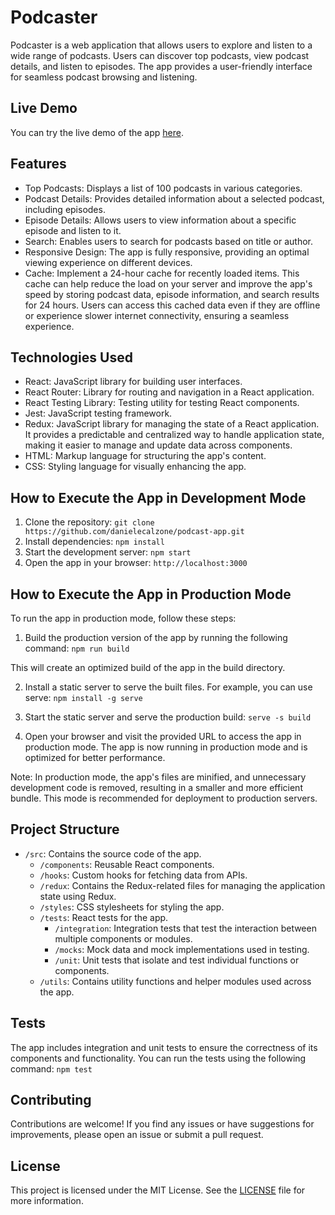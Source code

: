 # Podcaster

Podcaster is a web application that allows users to explore and listen to a wide range of podcasts. Users can discover top podcasts, view podcast details, and listen to episodes. The app provides a user-friendly interface for seamless podcast browsing and listening.

## Live Demo

You can try the live demo of the app [here](https://podcaster-daniele-calzone.netlify.app/).

## Features

- Top Podcasts: Displays a list of 100 podcasts in various categories.
- Podcast Details: Provides detailed information about a selected podcast, including episodes.
- Episode Details: Allows users to view information about a specific episode and listen to it.
- Search: Enables users to search for podcasts based on title or author.
- Responsive Design: The app is fully responsive, providing an optimal viewing experience on different devices.
- Cache: Implement a 24-hour cache for recently loaded items. This cache can help reduce the load on your server and improve the app's speed by storing podcast data, episode information, and search results for 24 hours. Users can access this cached data even if they are offline or experience slower internet connectivity, ensuring a seamless experience.

## Technologies Used

- React: JavaScript library for building user interfaces.
- React Router: Library for routing and navigation in a React application.
- React Testing Library: Testing utility for testing React components.
- Jest: JavaScript testing framework.
- Redux: JavaScript library for managing the state of a React application. It provides a predictable and centralized way to handle application state, making it easier to manage and update data across components.
- HTML: Markup language for structuring the app's content.
- CSS: Styling language for visually enhancing the app.

## How to Execute the App in Development Mode

1. Clone the repository: `git clone https://github.com/danielecalzone/podcast-app.git`
2. Install dependencies: `npm install`
3. Start the development server: `npm start`
4. Open the app in your browser: `http://localhost:3000`

## How to Execute the App in Production Mode

To run the app in production mode, follow these steps:

1. Build the production version of the app by running the following command: `npm run build`
   
This will create an optimized build of the app in the build directory.

2. Install a static server to serve the built files. For example, you can use serve: `npm install -g serve`
  
3. Start the static server and serve the production build: `serve -s build`
4. Open your browser and visit the provided URL to access the app in production mode.
   The app is now running in production mode and is optimized for better performance.

Note: In production mode, the app's files are minified, and unnecessary development code is removed, resulting in a smaller and more efficient bundle. 
This mode is recommended for deployment to production servers.

## Project Structure

- `/src`: Contains the source code of the app.
    - `/components`: Reusable React components.
    - `/hooks`: Custom hooks for fetching data from APIs.
    - `/redux`: Contains the Redux-related files for managing the application state using Redux.
    - `/styles`: CSS stylesheets for styling the app.
    - `/tests`: React tests for the app.
      - `/integration`: Integration tests that test the interaction between multiple components or modules.
      - `/mocks`: Mock data and mock implementations used in testing.
      - `/unit`: Unit tests that isolate and test individual functions or components.
    - `/utils`: Contains utility functions and helper modules used across the app.

## Tests

The app includes integration and unit tests to ensure the correctness of its components and functionality. You can run the tests using the following command:
`npm test`

## Contributing

Contributions are welcome! If you find any issues or have suggestions for improvements, please open an issue or submit a pull request.

## License

This project is licensed under the MIT License. See the [LICENSE](LICENSE) file for more information.
